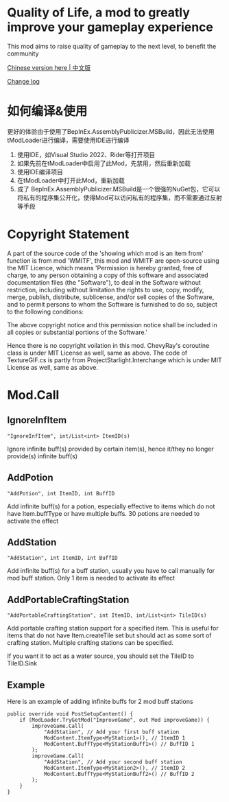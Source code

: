 # Quality of Life, a mod to greatly improve your gameplay experience
This mod aims to raise quality of gameplay to the next level, to benefit the community

[Chinese version here | 中文版](README.md)

[Change log](ChangeLog-en.md)

# 如何编译&使用
更好的体验由于使用了BepInEx.AssemblyPublicizer.MSBuild，因此无法使用tModLoader进行编译，需要使用IDE进行编译
1. 使用IDE，如Visual Studio 2022、Rider等打开项目
2. 如果先前在tModLoader中启用了此Mod，先禁用，然后重新加载
3. 使用IDE编译项目
4. 在tModLoader中打开此Mod，重新加载
5. 成了
BepInEx.AssemblyPublicizer.MSBuild是一个很强的NuGet包，它可以将私有的程序集公开化，使得Mod可以访问私有的程序集，而不需要通过反射等手段

# Copyright Statement
A part of the source code of the 'showing which mod is an item from' function is from mod 'WMITF', this mod and WMITF are open-source using the MIT Licence, which means 'Permission is hereby granted, free of charge, to any person obtaining a copy of this software and associated documentation files (the "Software"), to deal in the Software without restriction, including without limitation the rights to use, copy, modify, merge, publish, distribute, sublicense, and/or sell copies of the Software, and to permit persons to whom the Software is furnished to do so, subject to the following conditions:

The above copyright notice and this permission notice shall be included in all copies or substantial portions of the Software.'

Hence there is no copyright voilation in this mod.
ChevyRay's coroutine class is under MIT License as well, same as above.
The code of TextureGIF.cs is partly from ProjectStarlight.Interchange which is under MIT License as well, same as above.

# Mod.Call
## IgnoreInfItem
```"IgnoreInfItem", int/List<int> ItemID(s)```

Ignore infinite buff(s) provided by certain item(s), hence it/they no longer provide(s) infinite buff(s)
## AddPotion
```"AddPotion", int ItemID, int BuffID```

Add infinite buff(s) for a potion, especially effective to items which do not have Item.buffType or have multiple buffs. 30 potions are needed to activate the effect
## AddStation
```"AddStation", int ItemID, int BuffID```

Add infinite buff(s) for a buff station, usually you have to call manually for mod buff station. Only 1 item is needed to activate its effect
## AddPortableCraftingStation
```"AddPortableCraftingStation", int ItemID, int/List<int> TileID(s)```

Add portable crafting station support for a specified item. This is useful for items that do not have Item.createTile set but should act as some sort of crafting station. Multiple crafting stations can be specified.

If you want it to act as a water source, you should set the TileID to TileID.Sink

## Example
Here is an example of adding infinite buffs for 2 mod buff stations
```CSharp
public override void PostSetupContent() {
    if (ModLoader.TryGetMod("ImproveGame", out Mod improveGame)) {
        improveGame.Call(
            "AddStation", // Add your first buff station
            ModContent.ItemType<MyStation1>(), // ItemID 1
            ModContent.BuffType<MyStationBuff1>() // BuffID 1
        );
        improveGame.Call(
            "AddStation", // Add your second buff station
            ModContent.ItemType<MyStation2>(), // ItemID 2
            ModContent.BuffType<MyStationBuff2>() // BuffID 2
        );
    }
}
```